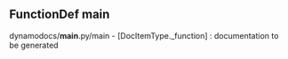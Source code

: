 ## FunctionDef main
dynamodocs/__main__.py/main - [DocItemType._function] : 
documentation to be generated

